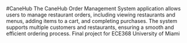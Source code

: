 #CaneHub
The CaneHub Order Management System application allows users to manage restaurant orders, including viewing restaurants and menus, adding items to a cart, and completing purchases. The system supports multiple customers and restaurants, ensuring a smooth and efficient ordering process.
Final project for ECE368 University of Miami
